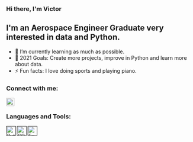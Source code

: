 ### Hi there, I'm Victor 

## I'm an Aerospace Engineer Graduate very interested in data and Python.
- 🌱 I’m currently learning as much as possible.
- 🥅 2021 Goals: Create more projects, improve in Python and learn more about data.
- ⚡ Fun facts: I love doing sports and playing piano.

### Connect with me:

[<img align="left" alt="victor17h | LinkedIn" width="22px" src="https://user-images.githubusercontent.com/74541774/129478634-36536536-e859-450c-9db6-26ee8e1ff02f.png" />](https://www.linkedin.com/in/victor--novoa/)

<br />

### Languages and Tools:

[<img align="left" alt="Python" width="26px" src="https://user-images.githubusercontent.com/74541774/129478367-1eb4e473-972d-447a-8b4b-9f552db804b2.png" />]()
[<img align="left" alt="SQL" width="26px" src="https://user-images.githubusercontent.com/74541774/129478572-05b31cd9-dfe5-4e65-a224-dbc73ec984e3.png" />]()
[<img align="left" alt="Excel" width="26px" src="https://user-images.githubusercontent.com/74541774/129478895-349643b4-20bd-4570-9766-c9824c2eb7d6.png" />]()
